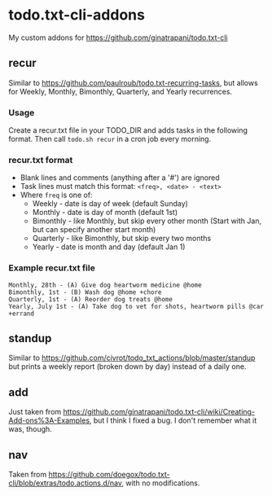 todo.txt-cli-addons
===================

My custom addons for https://github.com/ginatrapani/todo.txt-cli

## recur ##
Similar to https://github.com/paulroub/todo.txt-recurring-tasks, but allows for 
Weekly, Monthly, Bimonthly, Quarterly, and Yearly recurrences.

### Usage ###
Create a recur.txt file in your TODO_DIR and adds tasks in the following format.
Then call `todo.sh recur` in a cron job every morning.

### recur.txt format ###
*   Blank lines and comments (anything after a '#') are ignored
*   Task lines must match this format: `<freq>, <date> - <text>`
* Where `freq` is one of:
  * Weekly - date is day of week (default Sunday)
  * Monthly - date is day of month (default 1st)
  * Bimonthly - like Monthly, but skip every other month (Start with Jan, but can specify another start month)
  * Quarterly - like Bimonthly, but skip every two months
  * Yearly - date is month and day (default Jan 1)

### Example recur.txt file ###
    
    Monthly, 28th - (A) Give dog heartworm medicine @home
    Bimonthly, 1st - (B) Wash dog @home +chore
    Quarterly, 1st - (A) Reorder dog treats @home
    Yearly, July 1st - (A) Take dog to vet for shots, heartworm pills @car +errand
    
## standup ##
Similar to https://github.com/civrot/todo_txt_actions/blob/master/standup but
prints a weekly report (broken down by day) instead of a daily one.

## add ##
Just taken from https://github.com/ginatrapani/todo.txt-cli/wiki/Creating-Add-ons%3A-Examples,
but I think I fixed a bug. I don't remember what it was, though.

## nav ##
Taken from https://github.com/doegox/todo.txt-cli/blob/extras/todo.actions.d/nav,
with no modifications.
